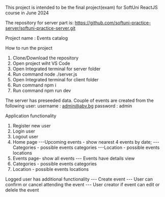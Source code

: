 This project is intended to be the final project(exam) for SoftUni ReactJS course in June 2024

The repository for server part is:
https://github.com/softuni-practice-server/softuni-practice-server.git

Project name : Events catalog

How to run the project

1. Clone/Download the repository
2. Open project wiht VS Code
3. Open Integrated terminal for server folder
4. Run command node ./server.js
5. Open Integrated terminal for client folder
6. Run command npm i
7. Run command npm run dev

The server has preseeded data.
Couple of events are created from the following user:
username : admin@abv.bg
password : admin

Application functionality

1. Register new user
2. Login user
3. Logout user
4. Home page 
    ---Upcoming events - show nearest 4 events by date;
    ---Categories  - possible events categories
    ---Location  - possible events locations
5. Events page- show all events
    --- Events have details view    
6. Categories  - possible events categories
7. Location  - possible events locations    

Logged user has additional functionality
--- Create event
--- User can confirm or cancel attending the event
--- User creator if event can edit  or delele the event




